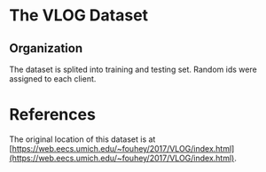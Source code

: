 # The VLOG Dataset


## Organization

The dataset is splited into training and testing set. Random ids were assigned to each client.

# References
The original location of this dataset is at
[https://web.eecs.umich.edu/~fouhey/2017/VLOG/index.html](https://web.eecs.umich.edu/~fouhey/2017/VLOG/index.html).
